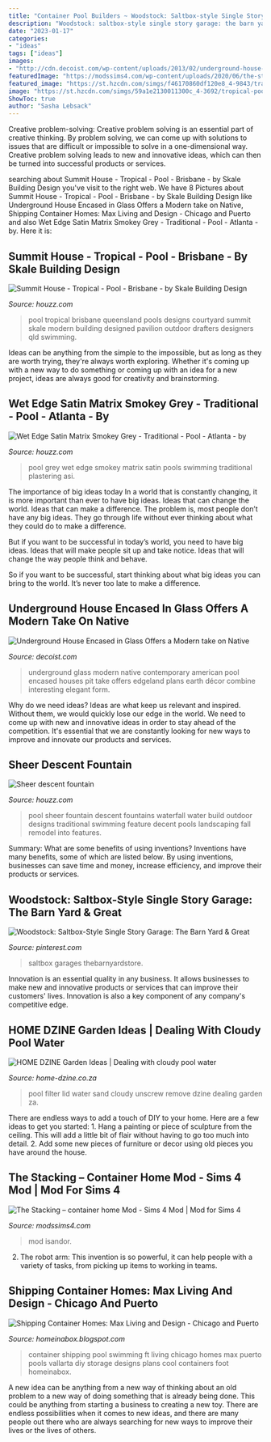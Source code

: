 ```yaml
---
title: "Container Pool Builders ~ Woodstock: Saltbox-style Single Story Garage: The Barn Yard &amp; Great"
description: "Woodstock: saltbox-style single story garage: the barn yard &amp; great"
date: "2023-01-17"
categories:
- "ideas"
tags: ["ideas"]
images:
- "http://cdn.decoist.com/wp-content/uploads/2013/02/underground-house-design.jpg"
featuredImage: "https://modssims4.com/wp-content/uploads/2020/06/the-stacking-n-container-home-mod-5.png"
featured_image: "https://st.hzcdn.com/simgs/f46170860df120e8_4-9843/traditional-pool.jpg"
image: "https://st.hzcdn.com/simgs/59a1e2130011300c_4-3692/tropical-pool.jpg"
ShowToc: true
author: "Sasha Lebsack"
---
```



Creative problem-solving:
Creative problem solving is an essential part of creative thinking. By problem solving, we can come up with solutions to issues that are difficult or impossible to solve in a one-dimensional way. Creative problem solving leads to new and innovative ideas, which can then be turned into successful products or services.

	

		
searching about Summit House - Tropical - Pool - Brisbane - by Skale Building Design you've visit to the right web. We have 8 Pictures about Summit House - Tropical - Pool - Brisbane - by Skale Building Design like Underground House Encased in Glass Offers a Modern take on Native, Shipping Container Homes: Max Living and Design - Chicago and Puerto and also Wet Edge Satin Matrix Smokey Grey - Traditional - Pool - Atlanta - by. Here it is:
		
    
## Summit House - Tropical - Pool - Brisbane - By Skale Building Design

<img loading=lazy src="https://st.hzcdn.com/simgs/59a1e2130011300c_4-3692/tropical-pool.jpg" onerror="this.onerror=null;this.src='https://tse2.mm.bing.net/th?id=OIP.fYn8LrXzSLxN-rQhfMjTHgHaE7&amp;pid=15.1';" alt="Summit House - Tropical - Pool - Brisbane - by Skale Building Design">

_Source: houzz.com_

>pool tropical brisbane queensland pools designs courtyard summit skale modern building designed pavilion outdoor drafters designers qld swimming. 

	

Ideas can be anything from the simple to the impossible, but as long as they are worth trying, they're always worth exploring. Whether it's coming up with a new way to do something or coming up with an idea for a new project, ideas are always good for creativity and brainstorming.

    
## Wet Edge Satin Matrix Smokey Grey - Traditional - Pool - Atlanta - By

<img loading=lazy src="https://st.hzcdn.com/simgs/1b11576b019e3b01_4-4296/traditional-pool.jpg" onerror="this.onerror=null;this.src='https://tse4.mm.bing.net/th?id=OIP.Or6orB-WCorQJjjnVAaRKgHaFj&amp;pid=15.1';" alt="Wet Edge Satin Matrix Smokey Grey - Traditional - Pool - Atlanta - by">

_Source: houzz.com_

>pool grey wet edge smokey matrix satin pools swimming traditional plastering asi. 

	

The importance of big ideas today
In a world that is constantly changing, it is more important than ever to have big ideas. Ideas that can change the world. Ideas that can make a difference.
The problem is, most people don’t have any big ideas. They go through life without ever thinking about what they could do to make a difference.

But if you want to be successful in today’s world, you need to have big ideas. Ideas that will make people sit up and take notice. Ideas that will change the way people think and behave.

So if you want to be successful, start thinking about what big ideas you can bring to the world. It’s never too late to make a difference.

    
## Underground House Encased In Glass Offers A Modern Take On Native

<img loading=lazy src="http://cdn.decoist.com/wp-content/uploads/2013/02/underground-house-design.jpg" onerror="this.onerror=null;this.src='https://tse4.mm.bing.net/th?id=OIP.qQ50lzNMAEXDXagUDL6KIAHaE7&amp;pid=15.1';" alt="Underground House Encased in Glass Offers a Modern take on Native">

_Source: decoist.com_

>underground glass modern native contemporary american pool encased houses pit take offers edgeland plans earth décor combine interesting elegant form. 

	

Why do we need ideas?
Ideas are what keep us relevant and inspired. Without them, we would quickly lose our edge in the world. We need to come up with new and innovative ideas in order to stay ahead of the competition. It's essential that we are constantly looking for new ways to improve and innovate our products and services.

    
## Sheer Descent Fountain

<img loading=lazy src="https://st.hzcdn.com/simgs/f46170860df120e8_4-9843/traditional-pool.jpg" onerror="this.onerror=null;this.src='https://tse4.mm.bing.net/th?id=OIP.iRL_Dw0KTkT8a7YmHMjDrgHaFj&amp;pid=15.1';" alt="Sheer descent fountain">

_Source: houzz.com_

>pool sheer fountain descent fountains waterfall water build outdoor designs traditional swimming feature decent pools landscaping fall remodel into features. 

	

Summary: What are some benefits of using inventions?
Inventions have many benefits, some of which are listed below. By using inventions, businesses can save time and money, increase efficiency, and improve their products or services.

    
## Woodstock: Saltbox-Style Single Story Garage: The Barn Yard &amp; Great

<img loading=lazy src="https://i.pinimg.com/originals/4d/01/6d/4d016dea12ea33859c8c8fe0c3055835.jpg" onerror="this.onerror=null;this.src='https://tse3.mm.bing.net/th?id=OIP.XMBn75ESC24KasH_erg3hgHaE8&amp;pid=15.1';" alt="Woodstock: Saltbox-Style Single Story Garage: The Barn Yard &amp; Great">

_Source: pinterest.com_

>saltbox garages thebarnyardstore. 

	

Innovation is an essential quality in any business. It allows businesses to make new and innovative products or services that can improve their customers' lives. Innovation is also a key component of any company's competitive edge.

    
## HOME DZINE Garden Ideas | Dealing With Cloudy Pool Water

<img loading=lazy src="https://www.home-dzine.co.za/2016/oct/446.jpg" onerror="this.onerror=null;this.src='https://tse3.mm.bing.net/th?id=OIP.O5rVFlkub36vozWu5Y5IswHaHa&amp;pid=15.1';" alt="HOME DZINE Garden Ideas | Dealing with cloudy pool water">

_Source: home-dzine.co.za_

>pool filter lid water sand cloudy unscrew remove dzine dealing garden za. 

	

There are endless ways to add a touch of DIY to your home. Here are a few ideas to get you started: 1. Hang a painting or piece of sculpture from the ceiling. This will add a little bit of flair without having to go too much into detail. 2. Add some new pieces of furniture or decor using old pieces you have around the house.
    
## The Stacking – Container Home Mod - Sims 4 Mod | Mod For Sims 4

<img loading=lazy src="https://modssims4.com/wp-content/uploads/2020/06/the-stacking-n-container-home-mod-5.png" onerror="this.onerror=null;this.src='https://tse3.mm.bing.net/th?id=OIP.BxJvrAzKIHqReBe-5554fwHaEK&amp;pid=15.1';" alt="The Stacking – container home Mod - Sims 4 Mod | Mod for Sims 4">

_Source: modssims4.com_

>mod isandor. 

	

2. The robot arm: This invention is so powerful, it can help people with a variety of tasks, from picking up items to working in teams.

    
## Shipping Container Homes: Max Living And Design - Chicago And Puerto

<img loading=lazy src="http://3.bp.blogspot.com/-J5o_VDrY3f8/UGp0HgLidQI/AAAAAAABvhs/6Lkxohd5Z-o/s1600/Max+Living+and+Design+-+Chicago+and+Puerto+Vallarta+-+20+ft+Shipping+Container+Home+(5).jpg" onerror="this.onerror=null;this.src='https://tse1.mm.bing.net/th?id=OIP.zI1J2jxOtWdgN0Y2qkE8xwHaFj&amp;pid=15.1';" alt="Shipping Container Homes: Max Living and Design - Chicago and Puerto">

_Source: homeinabox.blogspot.com_

>container shipping pool swimming ft living chicago homes max puerto pools vallarta diy storage designs plans cool containers foot homeinabox. 

	

A new idea can be anything from a new way of thinking about an old problem to a new way of doing something that is already being done. This could be anything from starting a business to creating a new toy. There are endless possibilities when it comes to new ideas, and there are many people out there who are always searching for new ways to improve their lives or the lives of others.

